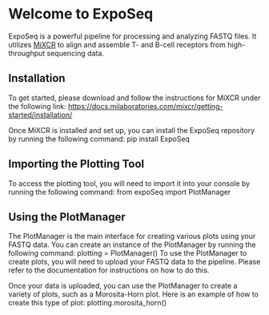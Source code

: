 # Welcome to ExpoSeq

ExpoSeq is a powerful pipeline for processing and analyzing FASTQ files. It utilizes [MiXCR](https://docs.milaboratories.com/mixcr/getting-started/installation/) to align and assemble T- and B-cell receptors from high-throughput sequencing data.

## Installation

To get started, please download and follow the instructions for MiXCR under the following link: https://docs.milaboratories.com/mixcr/getting-started/installation/

Once MiXCR is installed and set up, you can install the ExpoSeq repository by running the following command:
pip install ExpoSeq

## Importing the Plotting Tool

To access the plotting tool, you will need to import it into your console by running the following command:
from expoSeq import PlotManager
## Using the PlotManager

The PlotManager is the main interface for creating various plots using your FASTQ data. You can create an instance of the PlotManager by running the following command:
plotting = PlotManager()
To use the PlotManager to create plots, you will need to upload your FASTQ data to the pipeline. Please refer to the documentation for instructions on how to do this.

Once your data is uploaded, you can use the PlotManager to create a variety of plots, such as a Morosita-Horn plot. Here is an example of how to create this type of plot:
plotting.morosita_horn()

